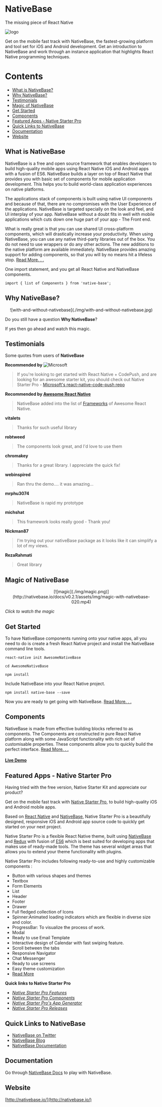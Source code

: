 # NativeBase
The missing piece of React Native


![logo](/img/logo.png)

Get on the mobile fast track with NativeBase, the fastest-growing platform and tool set for iOS and Android development. Get an introduction to NativeBase and work through an instance application that highlights React Native programming techniques.


# Contents

-	[What is NativeBase?](#what-is-nativebase)
-	[Why NativeBase?](#why-nativebase)
-	[Testimonials](#testimonials)
-	[Magic of NativeBase](#magic-of-nativebase)
-	[Get Started](#get-started)
-	[Components](#components)
-	[Featured Apps - Native Starter Pro](#featured-apps---native-starter-pro)
-	[Quick Links to NativeBase](#quick-links-to-nativebase)
-	[Documentation](#documentation)
-	[Website](#website)



## What is NativeBase
NativeBase is a free and open source framework that enables developers to build high-quality mobile apps using React Native iOS and Android apps with a fusion of ES6. NativeBase builds a layer on top of React Native that provides you with basic set of components for mobile application development. This helps you to build world-class application experiences on native platforms.


The applications stack of components is built using native UI components and because of that, there are no compromises with the User Experience of the applications. NativeBase is targeted specially on the look and feel, and UI interplay of your app. NativeBase without a doubt fits in well with mobile applications which cuts down one huge part of your app - The Front end.

What is really great is that you can use shared UI cross-platform components, which will drastically increase your productivity. When using NativeBase, you can use any native third-party libraries out of the box. You do not need to use wrappers or do any other actions. The new additions to the native platform are available immediately. NativeBase provides amazing support for adding components, so that you will by no means hit a lifeless stop. [Read More. . .](http://nativebase.io/documentation)

One import statement, and you get all React Native and NativeBase components.
```
import { list of Components } from 'native-base';
```





## Why NativeBase?
<center>![with-and-without-nativebase](./img/with-and-without-nativebase.jpg)</center>

Do you still have a question **Why NativeBase**?

If yes then go ahead and watch this magic.





## Testimonials

Some quotes from users of **NativeBase**

**Recommended by** ![Microsoft](/img/microsoft-logo.png)
> If you're looking to get started with React Native + CodePush, and are looking for an awesome starter kit, you should check out Native Starter Pro - [Microsoft's react-native-code-push repo](https://github.com/Microsoft/react-native-code-push#example-apps--starters)

**Recommended by [Awesome React Native](https://github.com/jondot/awesome-react-native)**
>NativeBase added into the list of [Frameworks](https://github.com/jondot/awesome-react-native#frameworks) of Awesome React Native.

**vitalets**
>Thanks for such useful library

**robtweed**
>The components look great, and I'd love to use them

**chromakey**
>Thanks for a great library. I appreciate the quick fix!

**webinspired**
>Ran thru the demo.... it was amazing...

**mrphu3074**
>NativeBase is rapid my prototype

**michshat**
>This framework looks really good - Thank you!

**Nickman87**
>I'm trying out your nativeBase package as it looks like it can simplify a lot of my views.

**RezaRahmati**
>Great library




## Magic of NativeBase
<center>[![magic](./img/magic.png)](http://nativebase.io/docs/v0.2.1/assets/img/magic-with-nativebase-020.mp4)</center>

<i>Click to watch the magic</i>



## Get Started

To have NativeBase components running onto your native apps, all you need to do is create a fresh React Native project and install the NativeBase command line tools.

```
react-native init AwesomeNativeBase

cd AwesomeNativeBase

npm install
```

Include NativeBase into your React Native project.
```
npm install native-base --save
```

Now you are ready to get going with NativeBase. [Read More. . .](http://nativebase.io/documentation)




## Components

NativeBase is made from effective building blocks referred to as components. The Components are constructed in pure React Native platform along with some JavaScript functionality with rich set of customisable properties. These components allow you to quickly build the perfect interface. [Read More. . .](http://nativebase.io/documentation)

#### [**Live Demo**](http://nativebase.io/components)



## Featured Apps - Native Starter Pro
Having tried with the free version, Native Starter Kit and appreciate our product?

Get on the mobile fast track with [Native Starter Pro](http://strapmobile.com/native-starter-pro/), to build high-quality iOS and Android mobile apps. 

Based on [React Native](https://facebook.github.io/react-native/) and [NativeBase](http://nativebase.io/docs/v0.4.6/), Native Starter Pro is a beautifully designed, responsive iOS and Android app source code to quickly get started on your next project. 

Native Starter Pro is a flexible React Native theme, built using [NativeBase](http://nativebase.io/documentation) and [Redux](https://github.com/reactjs/react-redux) with fusion of [ES6](http://es6-features.org/#Constants) which is best suited for developing apps that makes use of ready-made tools. The theme has several widget areas that allows you to extend your theme functionality with plugins. 

Native Starter Pro includes following ready-to-use and highly customizable components :

-	Button with various shapes and themes
-	Textbox
-	Form Elements
-	List
-	Header
-	Footer
-	Drawer
-	Full fledged collection of Icons
-	Spinner:Animated loading indicators which are flexible in diverse size and color.
-	ProgressBar: To visualize the process of work.
-	Modal
-	Ready to use Email Template
-	Interactive design of Calendar with fast swiping feature.
-	Scroll between the tabs
-	Responsive Navigator
-	Chat Messenger
-	Ready to use screens
-	Easy theme customization
-	[Read More](http://strapmobile.com/docs/native-starter-pro/v3.0/)

**Quick links to Native Starter Pro**

-	*[Native Starter Pro Features](http://strapmobile.com/docs/native-starter-pro/v3.0/overview/whats-new-in-v3-0)*
-	*[Native Starter Pro Components](http://strapmobile.com/docs/native-starter-pro/v3.0/components)*
-	*[Native Starter Pro's App Generator](http://strapmobile.com/customizer/#/color)*
-	*[Native Starter Pro Releases](http://strapmobile.com/native-starter-pro-releases/)*




## Quick Links to NativeBase

*	[NativeBase on Twitter](https://twitter.com/NativeBaseIO)
*	[NativeBase Blog](https://medium.com/nativebase-io-blog)
*	[NativeBase Documentation](http://nativebase.io/documentation)




## Documentation

Go through [NativeBase Docs](http://nativebase.io/documentation) to play with NativeBase.




## Website
[http://nativebase.io/](http://nativebase.io/)
